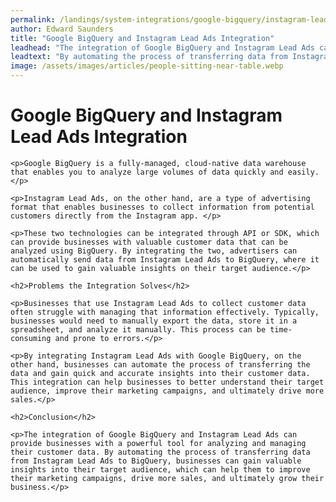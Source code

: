 ```yaml
---
permalink: /landings/system-integrations/google-bigquery/instagram-lead-ads
author: Edward Saunders
title: "Google BigQuery and Instagram Lead Ads Integration"
leadhead: "The integration of Google BigQuery and Instagram Lead Ads can provide businesses with a powerful tool for analyzing and managing their customer data"
leadtext: "By automating the process of transferring data from Instagram Lead Ads to BigQuery, businesses can gain valuable insights into their target audience, which can help them to improve their marketing campaigns, drive more sales, and ultimately grow their business."
image: /assets/images/articles/people-sitting-near-table.webp
---
```

<div class="arttext">	<h1>Google BigQuery and Instagram Lead Ads Integration</h1>

	<p>Google BigQuery is a fully-managed, cloud-native data warehouse that enables you to analyze large volumes of data quickly and easily.</p>

	<p>Instagram Lead Ads, on the other hand, are a type of advertising format that enables businesses to collect information from potential customers directly from the Instagram app. </p>

	<p>These two technologies can be integrated through API or SDK, which can provide businesses with valuable customer data that can be analyzed using BigQuery. By integrating the two, advertisers can automatically send data from Instagram Lead Ads to BigQuery, where it can be used to gain valuable insights on their target audience.</p>

	<h2>Problems the Integration Solves</h2>

	<p>Businesses that use Instagram Lead Ads to collect customer data often struggle with managing that information effectively. Typically, businesses would need to manually export the data, store it in a spreadsheet, and analyze it manually. This process can be time-consuming and prone to errors.</p>

	<p>By integrating Instagram Lead Ads with Google BigQuery, on the other hand, businesses can automate the process of transferring the data and gain quick and accurate insights into their customer data. This integration can help businesses to better understand their target audience, improve their marketing campaigns, and ultimately drive more sales.</p>

	<h2>Conclusion</h2>

	<p>The integration of Google BigQuery and Instagram Lead Ads can provide businesses with a powerful tool for analyzing and managing their customer data. By automating the process of transferring data from Instagram Lead Ads to BigQuery, businesses can gain valuable insights into their target audience, which can help them to improve their marketing campaigns, drive more sales, and ultimately grow their business.</p>

</div>
